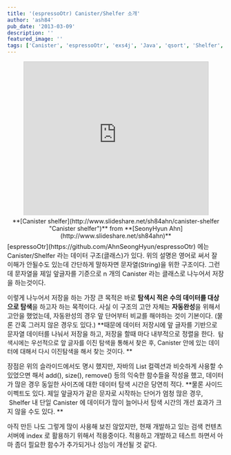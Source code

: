 ```yaml
---
title: '(espressoOtr) Canister/Shelfer 소개'
author: 'ash84'
pub_date: '2013-03-09'
description: ''
featured_image: ''
tags: ['Canister', 'espressoOtr', 'exs4j', 'Java', 'qsort', 'Shelfer', '문자열 탐색', '이진탐색']
---
```



<center>  
<iframe allowfullscreen="" frameborder="0" height="356" marginheight="0" marginwidth="0" mozallowfullscreen="" scrolling="no" src="http://www.slideshare.net/slideshow/embed_code/17052492" style="border:1px solid #CCC;border-width:1px 1px 0;margin-bottom:5px" webkitallowfullscreen="" width="427"></iframe><div style="margin-bottom:5px">**[Canister shelfer](http://www.slideshare.net/sh84ahn/canister-shelfer "Canister shelfer")** from **[SeonyHyun Ahn](http://www.slideshare.net/sh84ahn)**</div></center><span style="font-size: 11pt;">[espressoOtr](https://github.com/AhnSeongHyun/espressoOtr) 에는 Canister/Shelfer 라는 데이터 구조(클래스)가 있다. 위의 설명은 영어로 써서 잘 이해가 안될수도 있는데 간단하게 말하자면 문자열(String)을 위한 구조이다. 그런데 문자열을 제일 앞글자를 기준으로 n 개의 Canister 라는 클래스로 나누어서 저장을 하는것이다. </span>

<span style="font-size: 11pt;">이렇게 나누어서 저장을 하는 가장 큰 목적은 바로 **탐색시 적은 수의 데이터를 대상으로 탐색**을 하고자 하는 목적이다. 사실 이 구조의 고안 자체는 **자동완성**을 위해서 고안을 했었는데, 자동완성의 경우 앞 단어부터 비교를 해야하는 것이 기본이다. (물론 간혹 그러지 않은 경우도 있다.) **때문에 데이터 저장시에 앞 글자를 기반으로 문자열 데이터를 나눠서 저장을 하고, 저장을 할때 마다 내부적으로 정렬을 한다. **</span><span style="font-size: 11pt;">** 탐색시에는 우선적으로 앞 글자를 이진 탐색을 통해서 찾은 후, Canister 안에 있는 데이터에 대해서 다시 이진탐색을 해서 찾는 것이다. **</span>

<span style="font-size: 11pt;">장점은 위의 슬라이드에서도 명시 했지만, 자바의 List 컬렉션과 비슷하게 사용할 수 있었으면 해서 add(), size(), remove() 등의 익숙한 함수들을 작성을 했고, 데이터가 많은 경우 동일한 사이즈에 대한 데이터 탐색 시간은 당연히 적다. **물론 사이드 이펙트도 있다. 제일 앞글자가 같은 문자로 시작하는 단어가 엄청 많은 경우,  Shelfer 내 단일 Canister 에 데이터가 많이 늘어나서 탐색 시간의 개선 효과가 크지 않을 수도 있다. **</span>

<span style="font-size: 11pt;">아직 만든 나도 그렇게 많이 사용해 보진 않았지만, 현재 개발하고 있는 검색 컨텐츠 서버에 index 로 활용하기 위해서 적용중이다. 적용하고 개발하고 테스트 하면서 아마 좀더 필요한 함수가 추가되거나 성능이 개선될 것 같다. </span>



